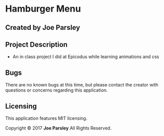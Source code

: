 # Hamburger Menu

## Created by Joe Parsley


## Project Description

* An in class project I did at Epicodus while learning animations and css

## Bugs
There are no known bugs at this time, but please contact the creator with questions or concerns regarding this application.


## Licensing
This application features MIT licensing.

Copyright &copy; 2017 **Joe Parsley** All Rights Reserved.
